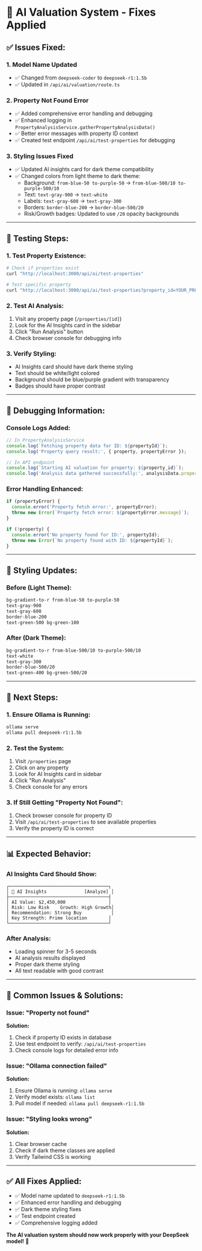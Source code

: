 # 🤖 AI Valuation System - Fixes Applied

## ✅ **Issues Fixed:**

### **1. Model Name Updated**
- ✅ Changed from `deepseek-coder` to `deepseek-r1:1.5b`
- ✅ Updated in `/api/ai/valuation/route.ts`

### **2. Property Not Found Error**
- ✅ Added comprehensive error handling and debugging
- ✅ Enhanced logging in `PropertyAnalysisService.gatherPropertyAnalysisData()`
- ✅ Better error messages with property ID context
- ✅ Created test endpoint `/api/ai/test-properties` for debugging

### **3. Styling Issues Fixed**
- ✅ Updated AI insights card for dark theme compatibility
- ✅ Changed colors from light theme to dark theme:
  - Background: `from-blue-50 to-purple-50` → `from-blue-500/10 to-purple-500/10`
  - Text: `text-gray-900` → `text-white`
  - Labels: `text-gray-600` → `text-gray-300`
  - Borders: `border-blue-200` → `border-blue-500/20`
  - Risk/Growth badges: Updated to use `/20` opacity backgrounds

---

## 🧪 **Testing Steps:**

### **1. Test Property Existence:**
```bash
# Check if properties exist
curl "http://localhost:3000/api/ai/test-properties"

# Test specific property
curl "http://localhost:3000/api/ai/test-properties?property_id=YOUR_PROPERTY_ID"
```

### **2. Test AI Analysis:**
1. Visit any property page (`/properties/[id]`)
2. Look for the AI Insights card in the sidebar
3. Click "Run Analysis" button
4. Check browser console for debugging info

### **3. Verify Styling:**
- AI Insights card should have dark theme styling
- Text should be white/light colored
- Background should be blue/purple gradient with transparency
- Badges should have proper contrast

---

## 🔧 **Debugging Information:**

### **Console Logs Added:**
```javascript
// In PropertyAnalysisService
console.log(`Fetching property data for ID: ${propertyId}`);
console.log('Property query result:', { property, propertyError });

// In API endpoint
console.log(`Starting AI valuation for property: ${property_id}`);
console.log('Analysis data gathered successfully:', analysisData.property.name);
```

### **Error Handling Enhanced:**
```javascript
if (propertyError) {
  console.error('Property fetch error:', propertyError);
  throw new Error(`Property fetch error: ${propertyError.message}`);
}

if (!property) {
  console.error('No property found for ID:', propertyId);
  throw new Error(`No property found with ID: ${propertyId}`);
}
```

---

## 🎨 **Styling Updates:**

### **Before (Light Theme):**
```css
bg-gradient-to-r from-blue-50 to-purple-50
text-gray-900
text-gray-600
border-blue-200
text-green-500 bg-green-100
```

### **After (Dark Theme):**
```css
bg-gradient-to-r from-blue-500/10 to-purple-500/10
text-white
text-gray-300
border-blue-500/20
text-green-400 bg-green-500/20
```

---

## 🚀 **Next Steps:**

### **1. Ensure Ollama is Running:**
```bash
ollama serve
ollama pull deepseek-r1:1.5b
```

### **2. Test the System:**
1. Visit `/properties` page
2. Click on any property
3. Look for AI Insights card in sidebar
4. Click "Run Analysis"
5. Check console for any errors

### **3. If Still Getting "Property Not Found":**
1. Check browser console for property ID
2. Visit `/api/ai/test-properties` to see available properties
3. Verify the property ID is correct

---

## 📊 **Expected Behavior:**

### **AI Insights Card Should Show:**
```
┌─────────────────────────────────────┐
│ 🤖 AI Insights              [Analyze] │
├─────────────────────────────────────┤
│ AI Value: $2,450,000                │
│ Risk: Low Risk    Growth: High Growth│
│ Recommendation: Strong Buy           │
│ Key Strength: Prime location        │
└─────────────────────────────────────┘
```

### **After Analysis:**
- Loading spinner for 3-5 seconds
- AI analysis results displayed
- Proper dark theme styling
- All text readable with good contrast

---

## 🐛 **Common Issues & Solutions:**

### **Issue: "Property not found"**
**Solution:** 
1. Check if property ID exists in database
2. Use test endpoint to verify: `/api/ai/test-properties`
3. Check console logs for detailed error info

### **Issue: "Ollama connection failed"**
**Solution:**
1. Ensure Ollama is running: `ollama serve`
2. Verify model exists: `ollama list`
3. Pull model if needed: `ollama pull deepseek-r1:1.5b`

### **Issue: "Styling looks wrong"**
**Solution:**
1. Clear browser cache
2. Check if dark theme classes are applied
3. Verify Tailwind CSS is working

---

## ✅ **All Fixes Applied:**

- ✅ Model name updated to `deepseek-r1:1.5b`
- ✅ Enhanced error handling and debugging
- ✅ Dark theme styling fixes
- ✅ Test endpoint created
- ✅ Comprehensive logging added

**The AI valuation system should now work properly with your DeepSeek model!** 🎉
